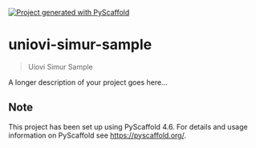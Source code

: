 <!-- These are examples of badges you might want to add to your README:
     please update the URLs accordingly

[![Built Status](https://api.cirrus-ci.com/github/<USER>/uniovi-simur-sample.svg?branch=main)](https://cirrus-ci.com/github/<USER>/uniovi-simur-sample)
[![ReadTheDocs](https://readthedocs.org/projects/uniovi-simur-sample/badge/?version=latest)](https://uniovi-simur-sample.readthedocs.io/en/stable/)
[![Coveralls](https://img.shields.io/coveralls/github/<USER>/uniovi-simur-sample/main.svg)](https://coveralls.io/r/<USER>/uniovi-simur-sample)
[![PyPI-Server](https://img.shields.io/pypi/v/uniovi-simur-sample.svg)](https://pypi.org/project/uniovi-simur-sample/)
[![Conda-Forge](https://img.shields.io/conda/vn/conda-forge/uniovi-simur-sample.svg)](https://anaconda.org/conda-forge/uniovi-simur-sample)
[![Monthly Downloads](https://pepy.tech/badge/uniovi-simur-sample/month)](https://pepy.tech/project/uniovi-simur-sample)
[![Twitter](https://img.shields.io/twitter/url/http/shields.io.svg?style=social&label=Twitter)](https://twitter.com/uniovi-simur-sample)
-->

[![Project generated with PyScaffold](https://img.shields.io/badge/-PyScaffold-005CA0?logo=pyscaffold)](https://pyscaffold.org/)

# uniovi-simur-sample

> Uiovi Simur Sample

A longer description of your project goes here...


<!-- pyscaffold-notes -->

## Note

This project has been set up using PyScaffold 4.6. For details and usage
information on PyScaffold see https://pyscaffold.org/.

